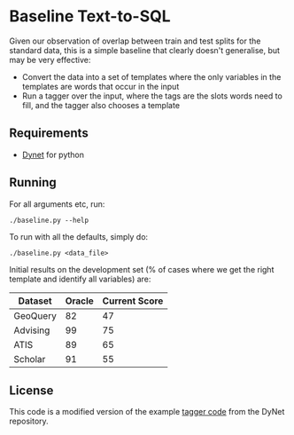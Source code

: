 # Baseline Text-to-SQL

Given our observation of overlap between train and test splits for the standard data, this is a simple baseline that clearly doesn't generalise, but may be very effective:

- Convert the data into a set of templates where the only variables in the templates are words that occur in the input
- Run a tagger over the input, where the tags are the slots words need to fill, and the tagger also chooses a template

## Requirements

- [Dynet](dynet.readthedocs.io) for python

## Running

For all arguments etc, run:

```
./baseline.py --help
```

To run with all the defaults, simply do:

```
./baseline.py <data_file>
```

Initial results on the development set (% of cases where we get the right template and identify all variables) are:

Dataset  | Oracle | Current Score
-------- | ------ | ------
GeoQuery | 82     | 47
Advising | 99     | 75
ATIS     | 89     | 65
Scholar  | 91     | 55

## License

This code is a modified version of the example [tagger code](https://github.com/clab/dynet/blob/master/examples/tagger/bilstmtagger.py) from the DyNet repository.
